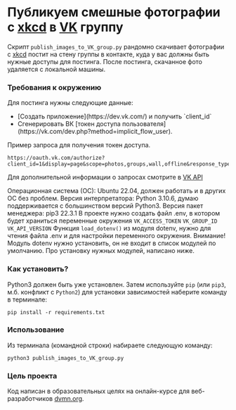 # Публикуем смешные фотографии с [xkcd](https://xkcd.com) в [VK](https://vk.com) группу

Скрипт `publish_images_to_VK_group.py` рандомно скачивает фотографии с [xkcd](https://xkcd.com)
постит на стену группы в контакте, куда у вас должны быть нужные доступы для постинга.
После постинга, скачанное фото удаляется с локальной машины.


### Требования к окружению

Для постинга нужны следующие данные:
<ul>
	<li> [Создать приложение](https://dev.vk.com/) и получить `client_id`</li>
	<li> Сгенерировать ВК [токен доступа пользователя](https://vk.com/dev.php?method=implicit_flow_user).</li>
</ul>
Пример запроса для получения токен доступа.</br>

```
https://oauth.vk.com/authorize?client_id=1&display=page&scope=photos,groups,wall,offline&response_type=token&v=5.131
```
Для дополнительной информации о запросах смотрите в [VK API](https://vk.com/dev.php?method=api_requests)

Операционная система (ОС): Ubuntu 22.04, должен работать и в других ОС без проблем.
Версия интерпретатора: Python 3.10.6, думаю поддерживается с большинством версий Python3.
Версия пакет менеджера: pip3 22.3.1
В проекте нужно создать файл .env, в котором будет храниться переменные окружения
`VK_ACCESS_TOKEN`
`VK_GROUP_ID`
`VK_API_VERSION`
Функция `load_dotenv()` из модуля dotenv, нужно для чтения файла .env и для настройки переменного окружения. Внимание! Модуль dotenv нужно установить, он не входит в список модулей по умолчанию. Про установку нужных модулей, написано ниже.


### Как установить?

Python3 должен быть уже установлен.
Затем используйте `pip` (или `pip3`, м.б. конфликт с `Python2`) для установки зависимостей наберите команду в терминале:

```
pip install -r requirements.txt
```


### Использование

Из терминала (командной строки) набираете следующую команду:

```
python3 publish_images_to_VK_group.py
```


### Цель проекта

Код написан в образовательных целях на онлайн-курсе для веб-разработчиков [dvmn.org](https://dvmn.org).